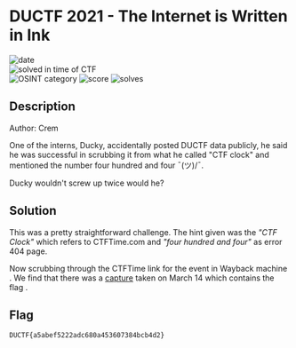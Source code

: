 # DUCTF 2021 - The Internet is Written in Ink

![date](https://img.shields.io/badge/date-25.09.2021-brightgreen.svg)  
![solved in time of CTF](https://img.shields.io/badge/solved-in%20time%20of%20CTF-brightgreen.svg)  
![OSINT category](https://img.shields.io/badge/category-osint-lightgrey.svg)
![score](https://img.shields.io/badge/score-100-blue.svg)
![solves](https://img.shields.io/badge/solves-189-brightgreen.svg)

## Description
Author: Crem

One of the interns, Ducky, accidentally posted DUCTF data publicly, he said he was successful in scrubbing it from what he called "CTF clock" and mentioned the number four hundred and four ¯\(ツ)/¯.

Ducky wouldn't screw up twice would he?

## Solution

This was a pretty straightforward challenge. The hint given was the *"CTF Clock"* which refers to CTFTime.com and *"four hundred and four"* as error 404 page. 

Now scrubbing through the CTFTime link for the event in Wayback machine . We find that there was a [capture](https://web.archive.org/web/*/http://ctftime.org/event/1312) taken on March 14 which contains the flag .


## Flag
  
``` DUCTF{a5abef5222adc680a453607384bcb4d2} ```
